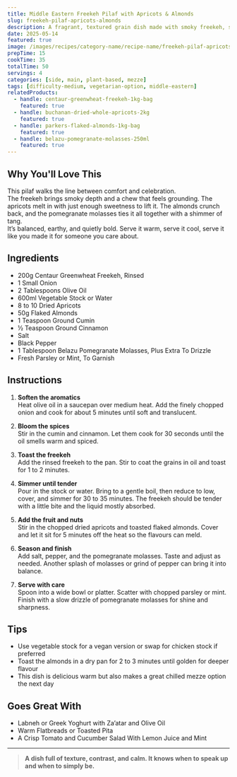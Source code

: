 ```yaml
---
title: Middle Eastern Freekeh Pilaf with Apricots & Almonds
slug: freekeh-pilaf-apricots-almonds
description: A fragrant, textured grain dish made with smoky freekeh, sweet dried apricots, crunchy almonds, and a drizzle of tangy pomegranate molasses.
date: 2025-05-14
featured: true
image: /images/recipes/category-name/recipe-name/freekeh-pilaf-apricots-almonds.webp
prepTime: 15
cookTime: 35
totalTime: 50
servings: 4
categories: [side, main, plant-based, mezze]
tags: [difficulty-medium, vegetarian-option, middle-eastern]
relatedProducts:
  - handle: centaur-greenwheat-freekeh-1kg-bag
    featured: true
  - handle: buchanan-dried-whole-apricots-2kg
    featured: true
  - handle: parkers-flaked-almonds-1kg-bag
    featured: true
  - handle: belazu-pomegranate-molasses-250ml
    featured: true
---
```


## Why You'll Love This

This pilaf walks the line between comfort and celebration.  
The freekeh brings smoky depth and a chew that feels grounding. The apricots melt in with just enough sweetness to lift it. The almonds crunch back, and the pomegranate molasses ties it all together with a shimmer of tang.  
It’s balanced, earthy, and quietly bold. Serve it warm, serve it cool, serve it like you made it for someone you care about.

## Ingredients

- 200g Centaur Greenwheat Freekeh, Rinsed  
- 1 Small Onion  
- 2 Tablespoons Olive Oil  
- 600ml Vegetable Stock or Water  
- 8 to 10 Dried Apricots  
- 50g Flaked Almonds  
- 1 Teaspoon Ground Cumin  
- ½ Teaspoon Ground Cinnamon  
- Salt  
- Black Pepper  
- 1 Tablespoon Belazu Pomegranate Molasses, Plus Extra To Drizzle  
- Fresh Parsley or Mint, To Garnish

## Instructions

1. **Soften the aromatics**  
   Heat olive oil in a saucepan over medium heat. Add the finely chopped onion and cook for about 5 minutes until soft and translucent.

2. **Bloom the spices**  
   Stir in the cumin and cinnamon. Let them cook for 30 seconds until the oil smells warm and spiced.

3. **Toast the freekeh**  
   Add the rinsed freekeh to the pan. Stir to coat the grains in oil and toast for 1 to 2 minutes.

4. **Simmer until tender**  
   Pour in the stock or water. Bring to a gentle boil, then reduce to low, cover, and simmer for 30 to 35 minutes. The freekeh should be tender with a little bite and the liquid mostly absorbed.

5. **Add the fruit and nuts**  
   Stir in the chopped dried apricots and toasted flaked almonds. Cover and let it sit for 5 minutes off the heat so the flavours can meld.

6. **Season and finish**  
   Add salt, pepper, and the pomegranate molasses. Taste and adjust as needed. Another splash of molasses or grind of pepper can bring it into balance.

7. **Serve with care**  
   Spoon into a wide bowl or platter. Scatter with chopped parsley or mint. Finish with a slow drizzle of pomegranate molasses for shine and sharpness.

## Tips

- Use vegetable stock for a vegan version or swap for chicken stock if preferred  
- Toast the almonds in a dry pan for 2 to 3 minutes until golden for deeper flavour  
- This dish is delicious warm but also makes a great chilled mezze option the next day

## Goes Great With

- Labneh or Greek Yoghurt with Za’atar and Olive Oil  
- Warm Flatbreads or Toasted Pita  
- A Crisp Tomato and Cucumber Salad With Lemon Juice and Mint

---

> **A dish full of texture, contrast, and calm. It knows when to speak up and when to simply be.**